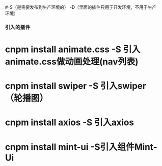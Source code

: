 
#-S（是需要发布到生产环境的） -D（里面的插件只用于开发环境，不用于生产环境）

### 引入的插件
# cnpm install animate.css -S 引入animate.css做动画处理(nav列表)
# cnpm install swiper -S 引入swiper（轮播图）
# cnpm install axios -S 引入axios
# cnpm install mint-ui -S引入组件Mint-Ui